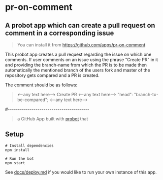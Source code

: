 # pr-on-comment

## A probot app which can create a pull request on comment in a corresponding issue

>You can install it from https://github.com/apps/pr-on-comment

This probot app creates a pull request regarding the issue on which one comments.
If user comments on an issue using the phrase "Create PR" in it and providing the branch-name from which the PR is to be made then automatically the mentioned branch of the users fork and master of the repository gets compared and a PR is created.

The comment should be as follows:
>  <--any text here--> Create PR <--any text here--> "head": "branch-to-be-compared"; <--any text here-->



#-----------------------------------------
> a GitHub App built with [probot](https://github.com/probot/probot) that

## Setup

```
# Install dependencies
npm install

# Run the bot
npm start
```

See [docs/deploy.md](docs/deploy.md) if you would like to run your own instance of this app.
